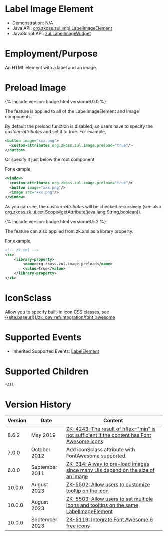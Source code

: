 

# Label Image Element

- Demonstration: N/A
- Java API: [org.zkoss.zul.impl.LabelImageElement](https://www.zkoss.org/javadoc/latest/zk/org/zkoss/zul/impl/LabelImageElement.html)
- JavaScript API:
  [zul.LabelImageWidget](https://www.zkoss.org/javadoc/latest/jsdoc/classes/zul.LabelImageWidget.html)

# Employment/Purpose

An HTML element with a label and an image.

# Preload Image

{% include version-badge.html version=6.0.0 %}

The feature is applied to all of the LabelImageElement and Image
components.

By default the preload function is disabled, so users have to specify
the *custom-attributes* and set it to true. For example,

```xml
<button image="xxx.png">
  <custom-attributes org.zkoss.zul.image.preload="true"/>
</button>
```

Or specify it just below the root component.

For example,

```xml
<window>
  <custom-attributes org.zkoss.zul.image.preload="true"/>
  <button image="xxx.png"/>
  <image src="xxx.png"/>
</window>
```

As you can see, the *custom-attributes* will be checked recursively (see
also
[org.zkoss.zk.ui.ext.Scope#getAttribute(java.lang.String,boolean)](https://www.zkoss.org/javadoc/latest/zk/org/zkoss/zk/ui/ext/Scope.html#getAttribute(java.lang.String,boolean))).

{% include version-badge.html version=6.5.2 %}

The feature can also applied from zk.xml as a library property.

For example,

```xml
<!-- zk.xml -->
<zk>
    <library-property>
        <name>org.zkoss.zul.image.preload</name>
        <value>true</value>
    </library-property>
</zk>
```

# IconSclass

Allow you to specify built-in icon CSS classes, see
[{{site.baseurl}}/zk_dev_ref/integration/font_awesome]({{site.baseurl}}/zk_dev_ref/integration/font_awesome)

# Supported Events

- Inherited Supported Events: [ LabelElement]({{site.baseurl}}/zk_component_ref/base_components/labelelement#Supported_Events)

# Supported Children

`*All`

# Version History

| Version | Date           | Content                                                                                                                                |
|---------|----------------|----------------------------------------------------------------------------------------------------------------------------------------|
| 8.6.2   | May 2019       | [ZK-4243: The result of hflex="min" is not sufficient if the content has Font Awesome icons](https://tracker.zkoss.org/browse/ZK-4243) |
| 7.0.0   | October 2012   | Add iconSclass attribute with FontAwesome supported.                                                                                   |
| 6.0.0   | September 2011 | [ZK-314: A way to pre-load images since many UIs depend on the size of an image](http://tracker.zkoss.org/browse/ZK-314)               |
| 10.0.0  | August 2023    | [ZK-5502: Allow users to customize tooltip on the icon](http://tracker.zkoss.org/browse/ZK-5502)                                       |
| 10.0.0  | August 2023    | [ZK-5503: Allow users to set multiple icons and tooltips on the same LabelImageElement](http://tracker.zkoss.org/browse/ZK-5503)       |
| 10.0.0  | September 2023 | [ZK-5119: Integrate Font Awesome 6 free icons](http://tracker.zkoss.org/browse/ZK-5119)                                                |


